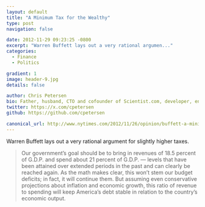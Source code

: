 ```yaml
---
layout: default
title: "A Minimum Tax for the Wealthy"
type: post
navigation: false

date: 2012-11-29 09:23:25 -0800
excerpt: "Warren Buffett lays out a very rational argumen..."
categories:
  - Finance
  - Politics

gradient: 1
image: header-9.jpg
details: false

author: Chris Petersen
bio: Father, husband, CTO and cofounder of Scientist.com, developer, entrepreneur and technologist.
twitter: https://x.com/cpetersen
github: https://github.com/cpetersen

canonical_url: http://www.nytimes.com/2012/11/26/opinion/buffett-a-minimum-tax-for-the-wealthy.html
---
```



Warren Buffett lays out a very rational argument for slightly higher taxes.

 > Our government’s goal should be to bring in revenues of 18.5 percent of G.D.P. and spend about 21 percent of G.D.P. — levels that have been attained over extended periods in the past and can clearly be reached again. As the math makes clear, this won’t stem our budget deficits; in fact, it will continue them. But assuming even conservative projections about inflation and economic growth, this ratio of revenue to spending will keep America’s debt stable in relation to the country’s economic output.

